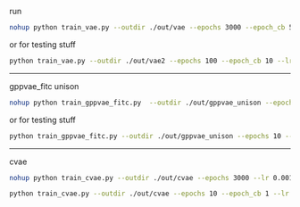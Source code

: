 run

```bash
nohup python train_vae.py --outdir ./out/vae --epochs 3000 --epoch_cb 50 --lr 0.0003 &> train_vae.out &
```

or for testing stuff

```bash
python train_vae.py --outdir ./out/vae2 --epochs 100 --epoch_cb 10 --lr 0.0003
```

---

gppvae_fitc unison

```bash
nohup python train_gppvae_fitc.py  --outdir ./out/gppvae_unison --epochs 3000 --epoch_cb 150 --vae_lr 0.0003 --gp_lr 0.003 --train_unison &> train_gppvae_unison.out &
```

or for testing stuff

```bash
python train_gppvae_fitc.py --outdir ./out/gppvae_unison --epochs 10 --epoch_cb 1 --vae_lr 0.0003 --gp_lr 0.003 --train_unison
```

---

cvae

```bash
nohup python train_cvae.py --outdir ./out/cvae --epochs 3000 --lr 0.001 &> train_cvae.out &
```

```bash
python train_cvae.py --outdir ./out/cvae --epochs 10 --epoch_cb 1 --lr 0.001
````
